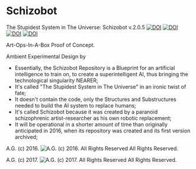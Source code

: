 # Schizobot

The Stupidest System in The Universe: Schizobot v.2.0.5
[![DOI](https://zenodo.org/badge/DOI/10.5281/zenodo.157388.svg)](https://doi.org/10.5281/zenodo.157388)
[![DOI](https://zenodo.org/badge/DOI/10.5281/zenodo.224014.svg)](https://doi.org/10.5281/zenodo.224014)
[![DOI](https://zenodo.org/badge/DOI/10.5281/zenodo.226583.svg)](https://doi.org/10.5281/zenodo.226583)
[![DOI](https://zenodo.org/badge/DOI/10.5281/zenodo.3531597.svg)](https://doi.org/10.5281/zenodo.3531597)




Art-Ops-In-A-Box Proof of Concept.


Ambient Experimental Design by


* Essentially, the Schizobot Repository is a Blueprint for an artificial intelligence to train on, to create a superintelligent AI, thus bringing the technological singularity NEARER;
* It's called "The Stupidest System in The Universe" in an ironic twist of fate;
* It doesn't contain the code, only the Structures and Substructures needed to build the AI system to replace humans;
* It's called Schizobot because it was created by a paranoid schizophrenic artist-researcher as his own robotic replacement;
* It will be operational in a shorter amount of time than originally anticipated in 2016, when its repository was created and its first version archived;

A.G. (c) 2016. ![A.G. (c) 2016. All Rights Reserved](https://historiotheque.files.wordpress.com/2016/11/ag_signature_official_2015_50px_cropped.jpg) All Rights Reserved.


A.G. (c) 2017. ![A.G. (c) 2017. All Rights Reserved](https://historiotheque.files.wordpress.com/2016/12/ag_2017_signature_v1-0-1_50px.jpg) All Rights Reserved.

